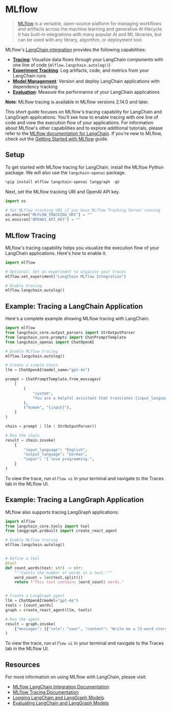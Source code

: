 # MLflow

>[MLflow](https://mlflow.org/) is a versatile, open-source platform for managing workflows and artifacts across the machine learning and generative AI lifecycle. It has built-in integrations with many popular AI and ML libraries, but can be used with any library, algorithm, or deployment tool.

MLflow's [LangChain integration](https://mlflow.org/docs/latest/llms/langchain/autologging.html) provides the following capabilities:

- **[Tracing](https://mlflow.org/docs/latest/llms/langchain/autologging.html)**: Visualize data flows through your LangChain components with one line of code (`mlflow.langchain.autolog()`)
- **[Experiment Tracking](https://mlflow.org/docs/latest/llms/langchain/index.html#experiment-tracking)**: Log artifacts, code, and metrics from your LangChain runs
- **[Model Management](https://mlflow.org/docs/latest/model-registry.html)**: Version and deploy LangChain applications with dependency tracking
- **[Evaluation](https://mlflow.org/docs/latest/llms/langchain/index.html#mlflow-evaluate)**: Measure the performance of your LangChain applications

**Note**: MLflow tracing is available in MLflow versions 2.14.0 and later.

This short guide focuses on MLflow's tracing capability for LangChain and LangGraph applications. You'll see how to enable tracing with one line of code and view the execution flow of your applications. For information about MLflow's other capabilities and to explore additional tutorials, please refer to the [MLflow documentation for LangChain](https://mlflow.org/docs/latest/llms/langchain/index.html). If you're new to MLflow, check out the [Getting Started with MLflow](https://mlflow.org/docs/latest/getting-started/index.html) guide.

## Setup

To get started with MLflow tracing for LangChain, install the MLflow Python package. We will also use the `langchain-openai` package.



```python
%pip install mlflow langchain-openai langgraph -qU
```

Next, set the MLflow tracking URI and OpenAI API key.


```python
import os

# Set MLflow tracking URI if you have MLflow Tracking Server running
os.environ["MLFLOW_TRACKING_URI"] = ""
os.environ["OPENAI_API_KEY"] = ""
```

## MLflow Tracing

MLflow's tracing capability helps you visualize the execution flow of your LangChain applications. Here's how to enable it.


```python
import mlflow

# Optional: Set an experiment to organize your traces
mlflow.set_experiment("LangChain MLflow Integration")

# Enable tracing
mlflow.langchain.autolog()
```

## Example: Tracing a LangChain Application

Here's a complete example showing MLflow tracing with LangChain:


```python
import mlflow
from langchain_core.output_parsers import StrOutputParser
from langchain_core.prompts import ChatPromptTemplate
from langchain_openai import ChatOpenAI

# Enable MLflow tracing
mlflow.langchain.autolog()

# Create a simple chain
llm = ChatOpenAI(model_name="gpt-4o")

prompt = ChatPromptTemplate.from_messages(
    [
        (
            "system",
            "You are a helpful assistant that translates {input_language} to {output_language}.",
        ),
        ("human", "{input}"),
    ]
)

chain = prompt | llm | StrOutputParser()

# Run the chain
result = chain.invoke(
    {
        "input_language": "English",
        "output_language": "German",
        "input": "I love programming.",
    }
)
```

To view the trace, run `mlflow ui` in your terminal and navigate to the Traces tab in the MLflow UI.

## Example: Tracing a LangGraph Application

MLflow also supports tracing LangGraph applications:


```python
import mlflow
from langchain_core.tools import tool
from langgraph.prebuilt import create_react_agent

# Enable MLflow tracing
mlflow.langchain.autolog()


# Define a tool
@tool
def count_words(text: str) -> str:
    """Counts the number of words in a text."""
    word_count = len(text.split())
    return f"This text contains {word_count} words."


# Create a LangGraph agent
llm = ChatOpenAI(model="gpt-4o")
tools = [count_words]
graph = create_react_agent(llm, tools)

# Run the agent
result = graph.invoke(
    {"messages": [{"role": "user", "content": "Write me a 71-word story about a cat."}]}
)
```

To view the trace, run `mlflow ui` in your terminal and navigate to the Traces tab in the MLflow UI.

## Resources

For more information on using MLflow with LangChain, please visit:

- [MLflow LangChain Integration Documentation](https://mlflow.org/docs/latest/llms/langchain/index.html)
- [MLflow Tracing Documentation](https://mlflow.org/docs/latest/llms/tracing/index.html)
- [Logging LangChain and LangGraph Models](https://mlflow.org/docs/latest/llms/langchain/index.html#logging-models-from-code)
- [Evaluating LangChain and LangGraph Models](https://mlflow.org/docs/latest/llms/langchain/index.html#how-can-i-evaluate-a-langgraph-agent)
